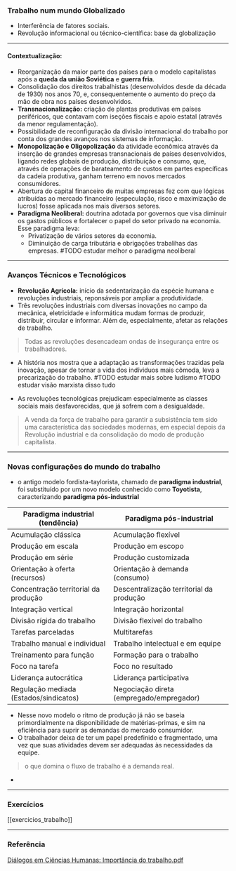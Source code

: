 ### Trabalho num mundo Globalizado
- Interferência de fatores sociais.
- Revolução informacional ou técnico-científica: base da globalização

---
#### Contextualização:
- Reorganização da maior parte dos países para o modelo capitalistas após a **queda da união Soviética** e **guerra fria**.
- Consolidação dos direitos trabalhistas (desenvolvidos desde da década de 1930) nos anos 70, e, consequentemente o aumento do preço da mão de obra nos países desenvolvidos.
- **Transnacionalização:** criação de plantas produtivas em países periféricos, que contavam com iseções fiscais e apoio estatal (através da menor regulamentação).
- Possibilidade de reconfiguração da divisão internacional do trabalho por conta dos grandes avanços nos sistemas de informação.
- **Monopolização e Oligopolização** da atividade econômica através da inserção de grandes empresas transnacionais de países desenvolvidos, ligando redes globais de produção, distribuição e consumo, que, através de operações de barateamento de custos em partes específicas da cadeia produtiva, ganham terreno em novos mercados consumidores.
- Abertura do capital financeiro de muitas empresas fez com que lógicas atribuídas ao mercado financeiro (especulação, risco e maximização de lucros) fosse aplicada nos mais diversos setores.
- **Paradigma Neoliberal:** doutrina adotada por governos que visa diminuir os gastos públicos e fortalecer o papel do setor privado na economia. 
Esse paradigma leva: 
	- Privatização de vários setores da economia.
	- Diminuição de carga tributária e obrigações trabalihas das empresas.
#TODO estudar melhor o paradigma neoliberal

---
### Avanços Técnicos e Tecnológicos
- **Revolução Agrícola:** início da sedentarização da espécie humana e revoluções industriais, reponsáveis por ampliar a produtividade.
- Três revoluções industriais com diversas inovações no campo da mecânica, eletricidade e informática mudam formas de produzir, distribuir, circular e informar. Além de, especialmente, afetar as relações de trabalho.
> Todas as revoluções desencadeam ondas de insegurança entre os trabalhadores.
- A história nos mostra que a adaptação as transformações trazidas pela inovação, apesar de tornar a vida dos indíviduos mais cômoda, leva a precarização do trabalho.
#TODO estudar mais sobre ludismo
#TODO estudar visão marxista disso tudo

- As revoluções tecnológicas prejudicam especialmente as classes sociais mais desfavorecidas, que já sofrem com a desigualdade.

> A venda da força de trabalho para garantir a subsistência tem sido uma característica das sociedades modernas, em especial depois da Revolução industrial e da consolidação do modo de produção capitalista.


---
### Novas configurações do mundo do trabalho
- o antigo modelo fordista-taylorista, chamado de **paradigma industrial**, foi substituído por um novo modelo conhecido como **Toyotista**, caracterizando **paradigma pós-industrial**

| Paradigma industrial (tendência)       | Paradigma pós-industrial                 |
| -------------------------------------- | ---------------------------------------- |
| Acumulação clássica                    | Acumulação flexível                      |
| Produção em escala                     | Produção em escopo                       |
| Produção em série                      | Produção customizada                     |
| Orientação à oferta (recursos)         | Orientação à demanda (consumo)           |
| Concentração territorial da produção   | Descentralização territorial da produção |
| Integração vertical                    | Integração horizontal                    |
| Divisão rígida do trabalho             | Divisão flexível do trabalho             |
| Tarefas parceladas                     | Multitarefas                             |
| Trabalho manual e individual           | Trabalho intelectual e em equipe         |
| Treinamento para função                | Formação para o trabalho                 |
| Foco na tarefa                         | Foco no resultado                        |
| Liderança autocrática                  | Liderança participativa                  |
| Regulação mediada (Estados/sindicatos) | Negociação direta (empregado/empregador) |

- Nesse novo modelo o ritmo de produção já não se baseia primordialmente na disponibilidade de matérias-primas, e sim na eficiência para suprir as demandas do mercado consumidor.
- O trabalhador deixa de ter um papel predefinido e fragmentado, uma vez que suas atividades devem ser adequadas às necessidades da equipe.
> o que domina o fluxo de trabalho é a demanda real.
- 

---
### Exercícios
[[exercicios_trabalho]]



---
### Referência
[Diálogos em Ciências Humanas: Importância do trabalho.pdf](file:///home/gdon/Documentos/artigos/livros-didaticos/Diálogos%20em%20Ciências%20Humanas:%20Importância%20do%20trabalho.pdf)